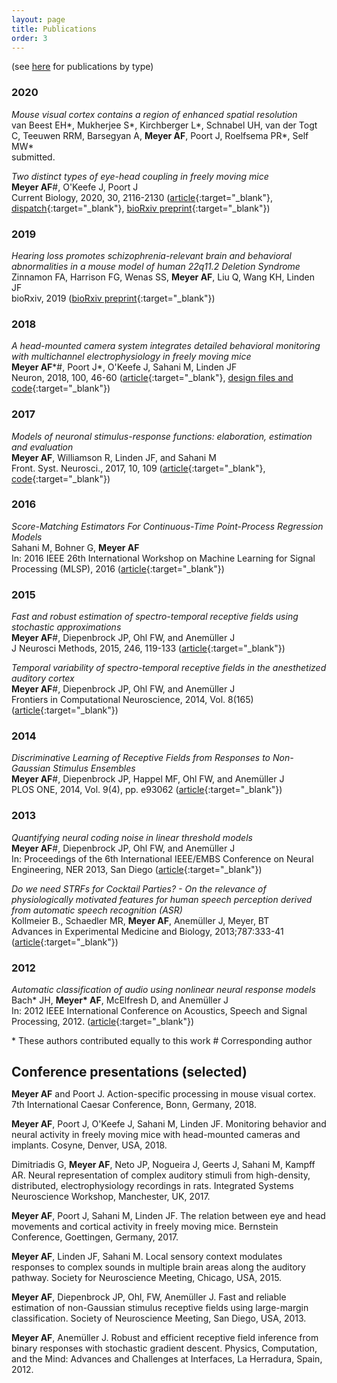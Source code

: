 ```yaml
---
layout: page
title: Publications
order: 3
---
```


(see [here](/publications_by_type/index.html) for publications by type)

### 2020

_Mouse visual cortex contains a region of enhanced spatial resolution_  
van Beest EH*, Mukherjee S*, Kirchberger L*, Schnabel UH, van der Togt C,
Teeuwen RRM, Barsegyan A, **Meyer AF**, Poort J, Roelfsema PR*, Self MW*  
submitted.

_Two distinct types of eye-head coupling in freely moving mice_  
**Meyer AF**\#, O'Keefe J, Poort J  
Current Biology, 2020, 30, 2116-2130
([article](https://www.cell.com/current-biology/fulltext/S0960-9822(20)30556-X){:target="_blank"}, [dispatch](https://www.cell.com/current-biology/fulltext/S0960-9822(20)30579-0){:target="_blank"}, [bioRxiv preprint](https://biorxiv.org/cgi/content/short/2020.02.20.957712v1){:target="_blank"})


### 2019

_Hearing loss promotes schizophrenia-relevant brain and behavioral abnormalities in a mouse model of human 22q11.2 Deletion Syndrome_  
Zinnamon FA, Harrison FG, Wenas SS, **Meyer AF**, Liu Q, Wang KH, Linden JF  
bioRxiv, 2019
([bioRxiv preprint](https://www.biorxiv.org/content/10.1101/539650v1){:target="_blank"})


### 2018

_A head-mounted camera system integrates detailed behavioral monitoring with multichannel electrophysiology in freely moving mice_  
**Meyer AF**\*\#, Poort J\*, O'Keefe J, Sahani M, Linden JF  
Neuron, 2018, 100, 46-60
([article](https://www.cell.com/neuron/fulltext/S0896-6273(18)30822-5){:target="_blank"},  [design files and code](https://github.com/arnefmeyer/mousecam){:target="_blank"})


### 2017

_Models of neuronal stimulus-response functions: elaboration, estimation and evaluation_  
**Meyer AF**, Williamson R, Linden JF, and Sahani M  
Front. Syst. Neurosci., 2017, 10, 109
([article](http://journal.frontiersin.org/article/10.3389/fnsys.2016.00109/full){:target="_blank"}, [code](http://www.gatsby.ucl.ac.uk/resources/srf/){:target="_blank"})


### 2016

_Score-Matching Estimators For Continuous-Time Point-Process Regression Models_  
Sahani M, Bohner G, **Meyer AF**  
In: 2016 IEEE 26th International Workshop on Machine Learning for Signal Processing (MLSP), 2016
([article](http://www.gatsby.ucl.ac.uk/~maneesh/papers/sahani-etal-2016-mlsp.pdf){:target="_blank"})


### 2015

_Fast and robust estimation of spectro-temporal receptive fields using stochastic approximations_  
**Meyer AF**\#, Diepenbrock JP, Ohl FW, and Anemüller J  
J Neurosci Methods, 2015, 246, 119-133
([article](http://www.sciencedirect.com/science/article/pii/S0165027015000618){:target="_blank"})

_Temporal variability of spectro-temporal receptive fields in the anesthetized auditory cortex_  
**Meyer AF**\#, Diepenbrock JP, Ohl FW, and Anemüller J  
Frontiers in Computational Neuroscience, 2014, Vol. 8(165) ([article](http://journal.frontiersin.org/article/10.3389/fncom.2014.00165/abstract){:target="_blank"})


### 2014

_Discriminative Learning of Receptive Fields from Responses to Non-Gaussian Stimulus Ensembles_  
**Meyer AF**\#, Diepenbrock JP, Happel MF, Ohl FW, and Anemüller J  
PLOS ONE, 2014, Vol. 9(4), pp. e93062
([article](http://journals.plos.org/plosone/article?id=10.1371/journal.pone.0093062){:target="_blank"})


### 2013

_Quantifying neural coding noise in linear threshold models_  
**Meyer AF**\#, Diepenbrock JP, Ohl FW, and Anemüller J  
In: Proceedings of the 6th International IEEE/EMBS Conference on Neural Engineering, NER 2013, San Diego
([article](http://ieeexplore.ieee.org/xpl/articleDetails.jsp?arnumber=6696136){:target="_blank"})

_Do we need STRFs for Cocktail Parties? - On the relevance of physiologically motivated features for human speech perception derived from automatic speech recognition (ASR)_  
Kollmeier B., Schaedler MR, **Meyer AF**, Anemüller J, Meyer, BT  
Advances in Experimental Medicine and Biology, 2013;787:333-41
([article](http://www.ncbi.nlm.nih.gov/pubmed/23716239#){:target="_blank"})


### 2012

_Automatic classification of audio using nonlinear neural response models_  
Bach\* JH, **Meyer\* AF**, McElfresh D, and Anemüller J  
In: 2012 IEEE International Conference on Acoustics, Speech and Signal Processing, 2012.
([article](http://ieeexplore.ieee.org/xpl/login.jsp?tp=&arnumber=6287890){:target="_blank"})

\* These authors contributed equally to this work
\# Corresponding author


## Conference presentations (selected)
<p style="margin-top: -.25em;"></p>

**Meyer AF** and Poort J. Action-specific processing in mouse visual cortex. 7th International Caesar Conference, Bonn, Germany, 2018.

**Meyer AF**, Poort J, O'Keefe J, Sahani M, Linden JF. Monitoring behavior and neural activity in freely moving mice with head-mounted cameras and implants. Cosyne, Denver, USA, 2018.

Dimitriadis G, **Meyer AF**, Neto JP, Nogueira J, Geerts J, Sahani M, Kampff AR. Neural representation of complex auditory stimuli from high-density, distributed, electrophysiology recordings in rats. Integrated Systems Neuroscience Workshop, Manchester, UK, 2017.

**Meyer AF**, Poort J, Sahani M, Linden JF. The relation between eye and head movements and cortical activity in freely moving mice. Bernstein Conference, Goettingen, Germany, 2017.

**Meyer AF**, Linden JF, Sahani M. Local sensory context modulates responses to complex sounds in multiple brain areas along the auditory pathway. Society for Neuroscience Meeting, Chicago, USA, 2015.

**Meyer AF**, Diepenbrock JP, Ohl, FW, Anemüller J. Fast and reliable estimation of non-Gaussian stimulus receptive fields using large-margin classification. Society of Neuroscience Meeting, San Diego, USA, 2013.

**Meyer AF**, Anemüller J. Robust and efficient receptive field inference from binary responses with stochastic gradient descent. Physics, Computation, and the Mind: Advances and Challenges at Interfaces, La Herradura, Spain, 2012.
